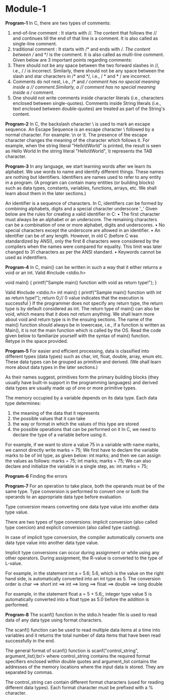# Module-1

<b>Program-1</b>
In C, there are two types of comments:
1.	end-of-line comment : It starts with //. The content that follows the // and continues till the end of that line is a comment. It is also called as single-line comment.
2.	traditional comment : It starts with /* and ends with */. The content between /* and */ is the comment. It is also called as multi-line comment.
Given below are 3 important points regarding comments:
1.	There should not be any space between the two forward slashes in //, i.e., / / is incorrect. Similarly, there should not be any space between the slash and star characters in /* and */, i.e., / * and * / are incorrect.
2.	Comments do not nest, i.e., /* and */ comment has no special meaning inside a // comment.Similarly, a // comment has no special meaning inside a /* comment.
3.	One should not write comments inside character literals (i.e., characters enclosed between single-quotes). Comments inside String literals (i.e., text enclosed between double-quotes) are treated as part of the String's content.



<b>Program-2</b>
In C, the backslash character \ is used to mark an escape sequence. An Escape Sequence is an escape character \ followed by a normal character. For example: \n or \t.
The presence of the escape character changes the meaning of the character which follows it. For example, when the string literal "Hello\tWorld" is printed, the result is seen as
Hello	  World
In the string literal "Hello\tWorld", \t represents the TAB character.



<b>Program-3</b>
In any language, we start learning words after we learn its alphabet. We use words to name and identify different things. These names are nothing but Identifiers.
Identifiers are names used to refer to any entity in a program. (A program can contain many entities (or building blocks) such as data types, constants, variables, functions, arrays, etc. We shall learn about them in the later sections.)

An identifier is a sequence of characters. In C, identifiers can be formed by combining alphabets, digits and a special character underscore '_' 
Given below are the rules for creating a valid identifier in C:
•	The first character must always be an alphabet or an underscore. The remaining characters can be a combination of one or more alphabet, digits and underscores.
•	No special characters except the underscore are allowed in an identifier.
•	An identifier can be of any length. However, in old C (before C was standardized by ANSI), only the first 8 characters were considered by the compilers when the names were compared for equality. This limit was later changed to 31 characters as per the ANSI standard.
•	Keywords cannot be used as indentifiers.



<b>Program-4</b>
In C, main() can be written in such a way that it either returns a void or an int.
 Valid
#include <stdio.h>

void main() {
    printf("Sample main() function with void as return type!");
}

 Valid
#include <stdio.h>
int main() 
{
    printf("Sample main() function with int as return type!");
    return 0;// 0 value indicates that the execution is successful
}
If the programmer does not specify any return type, the return type is by default considered as int.
The return type of main() can also be void, which means that it does not return anything. We shall learn more about void and return type is in the ensuing sections.
The name of the main() function should always be in lowercase, i.e., if a function is written as Main(), it is not the main function which is called by the OS.
Read the code given below to familiarize yourself with the syntax of main() function. Retype in the space provided.



<b>Program-5</b>
For easier and efficient processing, data is classified into different types (data types) such as char, int, float, double, array, enum etc. These data types can be grouped as primitive and derived. (We shall learn more about data types in the later sections.)

As their names suggest, primitives form the primary building blocks (they usually have built-in support in the programming languages) and derived data types are usually made up of one or more primitive types.

The memory occupied by a variable depends on its data type.
Each data type determines:
1.	the meaning of the data that it represents
2.	the possible values that it can take
3.	the way or format in which the values of this type are stored
4.	the possible operations that can be performed on it
In C, we need to declare the type of a variable before using it.

For example, if we want to store a value 75 in a variable with name marks,
we cannot directly write
marks = 75;
We first have to declare the variable marks to be of int type, as given below:
int marks;
and then we can assign the values as follows:
marks = 75;
int marks;
marks = 75;
We can also declare and initialize the variable in a single step, as:
int marks = 75; 



<b>Program-6</b>
Finding the errors




<b>Program-7</b>
For an operation to take place, both the operands must be of the same type.
Type conversion is performed to convert one or both the operands to an appropriate data type before evaluation.

Type conversion means converting one data type value into another data type value.

There are two types of type conversions:
implicit conversion (also called type coercion) and
explicit conversion (also called type casting).

In case of implicit type conversion, the compiler automatically converts one data type value into another data type value.

Implicit type conversions can occur during assignment or while using any other operators. During assignment, the R-value is converted to the type of L-value.

For example, in the statement int a = 5.6; 5.6, which is the value on the right hand side, is automatically converted into an int type as 5.
The conversion order is char ⟹ short int ⟹ int ⟹ long ⟹ float ⟹ double ⟹ long double

For example, in the statement float a = 5 + 5.6;, integer type value 5 is automatically converted into a float type as 5.0 before the addition is performed.



<b>Program-8</b>
The scanf() function in the stdio.h header file is used to read data of any data type using format characters.

The scanf() function can be used to read multiple data items at a time into variables and it returns the total number of data items that have been read successfully in the end.

The general format of scanf() function is scanf("control_string", argument_list);br/> where control_string contains the required format specifiers enclosed within double quotes and argument_list contains the addresses of the memory locations where the input data is stored. They are separated by commas.

The control_string can contain different format characters (used for reading different data types). Each format character must be prefixed with a % character.



